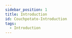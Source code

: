 ```yaml
---
sidebar_position: 1
title: Introduction
id: Couchpotato-Introduction
tags:
  - Introduction
---
```

